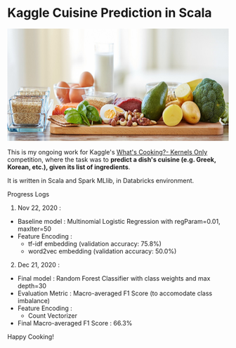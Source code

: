 # Kaggle Cuisine Prediction in Scala

<p align="center"><img src="img.jpg" width = "700" height = "256"></p>

This is my ongoing work for Kaggle's [What's Cooking?- Kernels Only](https://www.kaggle.com/c/whats-cooking-kernels-only) competition,
where the task was to **predict a dish's cuisine (e.g. Greek, Korean, etc.), given its list of ingredients**.

It is written in Scala and Spark MLlib, in Databricks environment.

Progress Logs
1. Nov 22, 2020 : 
* Baseline model : Multinomial Logistic Regression with regParam=0.01, maxIter=50
* Feature Encoding :
    * tf-idf embedding (validation accuracy: 75.8%) 
    * word2vec embedding (validation accuracy: 50.0%)

2. Dec 21, 2020 : 
* Final model : Random Forest Classifier with class weights and max depth=30
* Evaluation Metric : Macro-averaged F1 Score (to accomodate class imbalance)
* Feature Encoding :
    * Count Vectorizer 
* Final Macro-averaged F1 Score : 66.3%

Happy Cooking!
